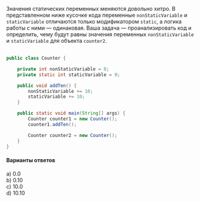 Значения статических переменных меняются довольно хитро.
В представленном ниже кусочке кода переменные `nonStaticVariable` и 
`staticVariable` отличаются только модификатором `static`,
а логика работы с ними — одинаковая. 
Ваша задача — проанализировать код и определить,
чему будут равны значения переменных `nonStaticVariable`
и `staticVariable` для объекта `counter2`.
<br>
<br>

```java
public class Counter {

    private int nonStaticVariable = 0; 
    private static int staticVariable = 0; 

    public void addTen() {
        nonStaticVariable += 10;
        staticVariable += 10;
    }

    public static void main(String[] args) {
        Counter counter1 = new Counter();
        counter1.addTen();

        Counter counter2 = new Counter();
    }
}
```

#### Варианты ответов
a) 0.0 <br>
b) 0.10 <br>
c) 10.0 <br>
d) 10.10 <br>